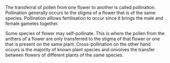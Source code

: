 The transferral of pollen from one flower to another is called pollination. Pollination generally occurs to the stigma of a flower that is of the same species. Pollination alllows fertilisation to occur since it brings the male and female gametes together.

Some species of flower may self-pollinate. This is where the pollen from the anthers of a flower are only transferred to the stigma of that flower or one that is present on the same plant. Cross-pollination on the other hand occurs is the majority of known plant species and onvolves the transfer between flowers of different plants of the same species.
